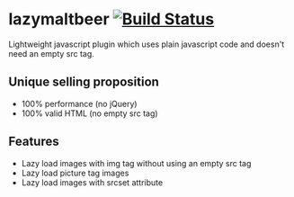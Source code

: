 # lazymaltbeer [![Build Status](https://travis-ci.org/fhopeman/lazymaltbeer.svg?branch=master)](https://travis-ci.org/fhopeman/lazymaltbeer)
Lightweight javascript plugin which uses plain javascript code and doesn't need an empty src tag.

## Unique selling proposition
- 100% performance (no jQuery)
- 100% valid HTML (no empty src tag)

## Features
- Lazy load images with img tag without using an empty src tag
- Lazy load picture tag images
- Lazy load images with srcset attribute
